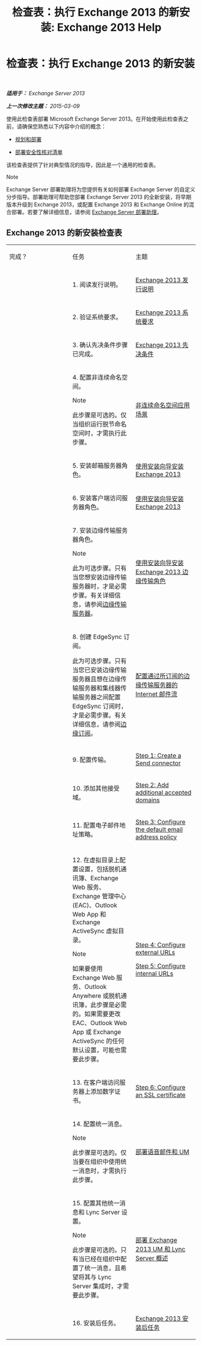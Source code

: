 ﻿---
title: '检查表：执行 Exchange 2013 的新安装: Exchange 2013 Help'
TOCTitle: 检查表：执行 Exchange 2013 的新安装
ms:assetid: f70d9dd3-7370-472e-b05e-1ea1671272b2
ms:mtpsurl: https://technet.microsoft.com/zh-cn/library/Ff805042(v=EXCHG.150)
ms:contentKeyID: 50491964
ms.date: 01/11/2018
mtps_version: v=EXCHG.150
ms.translationtype: HT
---

# 检查表：执行 Exchange 2013 的新安装

 

_**适用于：** Exchange Server 2013_

_**上一次修改主题：** 2015-03-09_

使用此检查表部署 Microsoft Exchange Server 2013。在开始使用此检查表之前，请确保您熟悉以下内容中介绍的概念：

  - [规划和部署](planning-and-deployment-for-exchange-2013-installation-instructions.md)

  - [部署安全性核对清单](deployment-security-checklist-exchange-2013-help.md)

该检查表提供了针对典型情况的指导，因此是一个通用的检查表。

> [!NOTE]  
> Exchange Server 部署助理将为您提供有关如何部署 Exchange Server 的自定义分步指导。部署助理可帮助您部署 Exchange Server 2013 的全新安装，将早期版本升级到 Exchange 2013，或配置 Exchange 2013 和 Exchange Online 的混合部署。若要了解详细信息，请参阅 <a href="exchange-server-deployment-assistant-exchange-2013-help.md">Exchange Server 部署助理</a>。


## Exchange 2013 的新安装检查表


<table>
<colgroup>
<col style="width: 33%" />
<col style="width: 33%" />
<col style="width: 33%" />
</colgroup>
<tbody>
<tr class="odd">
<td><p>完成？</p></td>
<td><p>任务</p></td>
<td><p>主题</p></td>
</tr>
<tr class="even">
<td><p></p></td>
<td><p>1. 阅读发行说明。</p></td>
<td><p><a href="release-notes-for-exchange-2013-exchange-2013-help.md">Exchange 2013 发行说明</a></p></td>
</tr>
<tr class="odd">
<td> </td>
<td><p>2. 验证系统要求。</p></td>
<td><p><a href="exchange-2013-system-requirements-exchange-2013-help.md">Exchange 2013 系统要求</a></p></td>
</tr>
<tr class="even">
<td> </td>
<td><p>3. 确认先决条件步骤已完成。</p></td>
<td><p><a href="exchange-2013-prerequisites-exchange-2013-help.md">Exchange 2013 先决条件</a></p></td>
</tr>
<tr class="odd">
<td> </td>
<td><p>4. 配置非连续命名空间。</p>

> [!NOTE]  
> 此步骤是可选的。仅当组织运行脱节命名空间时，才需执行此步骤。

</td>
<td><p><a href="disjoint-namespace-scenarios-exchange-2013-help.md">非连续命名空间应用场景</a></p></td>
</tr>
<tr class="even">
<td> </td>
<td><p>5. 安装邮箱服务器角色。</p></td>
<td><p><a href="install-exchange-2013-using-the-setup-wizard-exchange-2013-help.md">使用安装向导安装 Exchange 2013</a></p></td>
</tr>
<tr class="odd">
<td> </td>
<td><p>6. 安装客户端访问服务器角色。</p></td>
<td><p><a href="install-exchange-2013-using-the-setup-wizard-exchange-2013-help.md">使用安装向导安装 Exchange 2013</a></p></td>
</tr>
<tr class="even">
<td><p></p></td>
<td><p>7. 安装边缘传输服务器角色。</p>

> [!NOTE]  
> 此为可选步骤。只有当您想安装边缘传输服务器时，才是必需步骤。有关详细信息，请参阅<a href="edge-transport-servers-exchange-2013-help.md">边缘传输服务器</a>。

</td>
<td><p><a href="install-the-exchange-2013-edge-transport-role-using-the-setup-wizard-exchange-2013-help.md">使用安装向导安装 Exchange 2013 边缘传输角色</a></p></td>
</tr>
<tr class="odd">
<td><p></p></td>
<td><p>8. 创建 EdgeSync 订阅。</p>
<p>此为可选步骤。只有当您已安装边缘传输服务器且想在边缘传输服务器和集线器传输服务器之间配置 EdgeSync 订阅时，才是必需步骤。有关详细信息，请参阅<a href="edge-subscriptions-exchange-2013-help.md">边缘订阅</a>。</p></td>
<td><p><a href="configure-internet-mail-flow-through-a-subscribed-edge-transport-server-exchange-2013-help.md">配置通过所订阅的边缘传输服务器的 Internet 邮件流</a></p></td>
</tr>
<tr class="even">
<td><p></p></td>
<td><p>9. 配置传输。</p></td>
<td><p><a href="configure-mail-flow-and-client-access-exchange-2013-help.md">Step 1: Create a Send connector</a></p></td>
</tr>
<tr class="odd">
<td><p></p></td>
<td><p>10. 添加其他接受域。</p></td>
<td><p><a href="configure-mail-flow-and-client-access-exchange-2013-help.md">Step 2: Add additional accepted domains</a></p></td>
</tr>
<tr class="even">
<td><p></p></td>
<td><p>11. 配置电子邮件地址策略。</p></td>
<td><p><a href="configure-mail-flow-and-client-access-exchange-2013-help.md">Step 3: Configure the default email address policy</a></p></td>
</tr>
<tr class="odd">
<td> </td>
<td><p>12. 在虚拟目录上配置设置，包括脱机通讯簿、Exchange Web 服务、Exchange 管理中心 (EAC)、Outlook Web App 和 Exchange ActiveSync 虚拟目录。</p>

> [!NOTE]  
> 如果要使用 Exchange Web 服务、Outlook Anywhere 或脱机通讯簿，此步骤是必需的。如果需要更改 EAC、Outlook Web App 或 Exchange ActiveSync 的任何默认设置，可能也需要此步骤。

</td>
<td><p><a href="configure-mail-flow-and-client-access-exchange-2013-help.md">Step 4: Configure external URLs</a></p>
<p><a href="configure-mail-flow-and-client-access-exchange-2013-help.md">Step 5: Configure internal URLs</a></p></td>
</tr>
<tr class="even">
<td> </td>
<td><p>13. 在客户端访问服务器上添加数字证书。</p></td>
<td><p><a href="configure-mail-flow-and-client-access-exchange-2013-help.md">Step 6: Configure an SSL certificate</a></p></td>
</tr>
<tr class="odd">
<td> </td>
<td><p>14. 配置统一消息。</p>

> [!NOTE]  
> 此步骤是可选的。仅当要在组织中使用统一消息时，才需执行此步骤。

</td>
<td><p><a href="deploying-voice-mail-and-um-exchange-2013-help.md">部署语音邮件和 UM</a></p></td>
</tr>
<tr class="even">
<td><p></p></td>
<td><p>15. 配置其他统一消息和 Lync Server 设置。</p>

> [!NOTE]  
> 此步骤是可选的。只有当已经在组织中配置了统一消息，且希望将其与 Lync Server 集成时，才需要此步骤。

</td>
<td><p><a href="deploying-exchange-2013-um-and-lync-server-overview-exchange-2013-help.md">部署 Exchange 2013 UM 和 Lync Server 概述</a></p></td>
</tr>
<tr class="odd">
<td> </td>
<td><p>16. 安装后任务。</p></td>
<td><p><a href="exchange-2013-post-installation-tasks-exchange-2013-help.md">Exchange 2013 安装后任务</a></p></td>
</tr>
</tbody>
</table>

